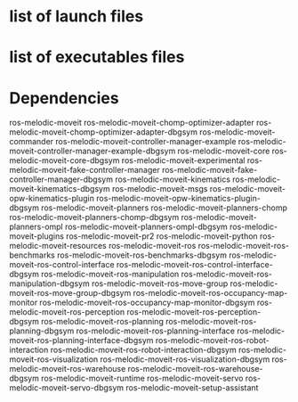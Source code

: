 # list of launch files

# list of executables files

# Dependencies 
ros-melodic-moveit
ros-melodic-moveit-chomp-optimizer-adapter
ros-melodic-moveit-chomp-optimizer-adapter-dbgsym
ros-melodic-moveit-commander
ros-melodic-moveit-controller-manager-example
ros-melodic-moveit-controller-manager-example-dbgsym
ros-melodic-moveit-core
ros-melodic-moveit-core-dbgsym
ros-melodic-moveit-experimental
ros-melodic-moveit-fake-controller-manager
ros-melodic-moveit-fake-controller-manager-dbgsym
ros-melodic-moveit-kinematics
ros-melodic-moveit-kinematics-dbgsym
ros-melodic-moveit-msgs
ros-melodic-moveit-opw-kinematics-plugin
ros-melodic-moveit-opw-kinematics-plugin-dbgsym
ros-melodic-moveit-planners
ros-melodic-moveit-planners-chomp
ros-melodic-moveit-planners-chomp-dbgsym
ros-melodic-moveit-planners-ompl
ros-melodic-moveit-planners-ompl-dbgsym
ros-melodic-moveit-plugins
ros-melodic-moveit-pr2
ros-melodic-moveit-python
ros-melodic-moveit-resources
ros-melodic-moveit-ros
ros-melodic-moveit-ros-benchmarks
ros-melodic-moveit-ros-benchmarks-dbgsym
ros-melodic-moveit-ros-control-interface
ros-melodic-moveit-ros-control-interface-dbgsym
ros-melodic-moveit-ros-manipulation
ros-melodic-moveit-ros-manipulation-dbgsym
ros-melodic-moveit-ros-move-group
ros-melodic-moveit-ros-move-group-dbgsym
ros-melodic-moveit-ros-occupancy-map-monitor
ros-melodic-moveit-ros-occupancy-map-monitor-dbgsym
ros-melodic-moveit-ros-perception
ros-melodic-moveit-ros-perception-dbgsym
ros-melodic-moveit-ros-planning
ros-melodic-moveit-ros-planning-dbgsym
ros-melodic-moveit-ros-planning-interface
ros-melodic-moveit-ros-planning-interface-dbgsym
ros-melodic-moveit-ros-robot-interaction
ros-melodic-moveit-ros-robot-interaction-dbgsym
ros-melodic-moveit-ros-visualization
ros-melodic-moveit-ros-visualization-dbgsym
ros-melodic-moveit-ros-warehouse
ros-melodic-moveit-ros-warehouse-dbgsym
ros-melodic-moveit-runtime
ros-melodic-moveit-servo
ros-melodic-moveit-servo-dbgsym
ros-melodic-moveit-setup-assistant
